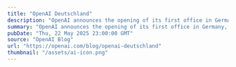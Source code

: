 ```yaml
---
title: "OpenAI Deutschland"
description: "OpenAI announces the opening of its first office in Germany, based in Munich."
summary: "OpenAI announces the opening of its first office in Germany, based in Munich."
pubDate: "Thu, 22 May 2025 23:00:00 GMT"
source: "OpenAI Blog"
url: "https://openai.com/blog/openai-deutschland"
thumbnail: "/assets/ai-icon.png"
---
```


